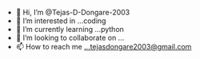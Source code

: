 - 👋 Hi, I’m @Tejas-D-Dongare-2003
- 👀 I’m interested in ...coding
- 🌱 I’m currently learning ...python
- 💞️ I’m looking to collaborate on ...
- 📫 How to reach me ...tejasdongare2003@gmail.com

<!---
Tejas-D-Dongare-2003/Tejas-D-Dongare-2003 is a ✨ special ✨ repository because its `README.md` (this file) appears on your GitHub profile.
You can click the Preview link to take a look at your changes.
--->
